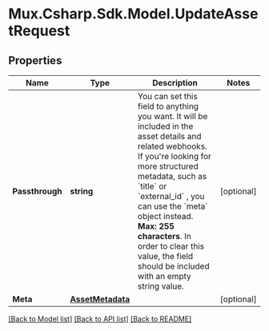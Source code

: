 # Mux.Csharp.Sdk.Model.UpdateAssetRequest

## Properties

Name | Type | Description | Notes
------------ | ------------- | ------------- | -------------
**Passthrough** | **string** | You can set this field to anything you want. It will be included in the asset details and related webhooks. If you&#39;re looking for more structured metadata, such as &#x60;title&#x60; or &#x60;external_id&#x60; , you can use the &#x60;meta&#x60; object instead. **Max: 255 characters**. In order to clear this value, the field should be included with an empty string value. | [optional] 
**Meta** | [**AssetMetadata**](AssetMetadata.md) |  | [optional] 

[[Back to Model list]](../README.md#documentation-for-models) [[Back to API list]](../README.md#documentation-for-api-endpoints) [[Back to README]](../README.md)

